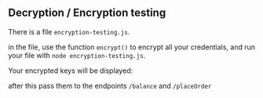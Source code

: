 ## Decryption / Encryption testing

There is a file `encryption-testing.js`.

in the file, use the function `encrypt()` to encrypt all your credentials,
and run your file with `node encryption-testing.js`.

Your encrypted keys will be displayed:

after this pass them to the endpoints `/balance` and `/placeOrder`
